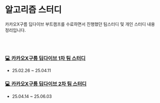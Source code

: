 # 알고리즘 스터디

카카오X구름 딥다이브 부트캠프를 수료하면서 진행했던 팀스터디 및 개인 스터디 내용 정리입니다.

<br>
<br>

### [💻 카카오X구름 딥다이브 1차 팀 스터디](https://github.com/beta-tester-team2)
- 25.02.26 ~ 25.04.11

### [💻 카카오X구름 딥다이브 2차 팀 스터디](https://github.com/beta-tester-team2)
- 25.04.14 ~ 25.06.03

